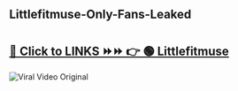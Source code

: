 
 ## Littlefitmuse-Only-Fans-Leaked

# <h2><a href="https://clipsfans.com/Littlefitmuse&ref=git">🔗 Click to LINKS ⏩⏩ 👉 🟢 Littlefitmuse </a></h2>

<a href="https://clipsfans.com/Littlefitmuse&ref=git" rel="nofollow" data-target="animated-image.originalLink"><img src="https://i.ibb.co.com/xMMVF88/686577567.gif" alt="Viral Video Original" style="max-width: 100%; display: inline-block;" data-target="animated-image.originalImage"></a>
